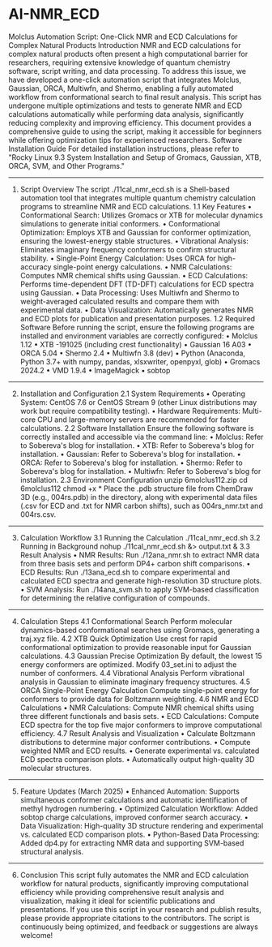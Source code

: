 # AI-NMR_ECD
Molclus Automation Script: One-Click NMR and ECD Calculations for Complex Natural Products
Introduction
NMR and ECD calculations for complex natural products often present a high computational barrier for researchers, requiring extensive knowledge of quantum chemistry software, script writing, and data processing. To address this issue, we have developed a one-click automation script that integrates Molclus, Gaussian, ORCA, Multiwfn, and Shermo, enabling a fully automated workflow from conformational search to final result analysis.
This script has undergone multiple optimizations and tests to generate NMR and ECD calculations automatically while performing data analysis, significantly reducing complexity and improving efficiency. This document provides a comprehensive guide to using the script, making it accessible for beginners while offering optimization tips for experienced researchers.
Software Installation Guide
For detailed installation instructions, please refer to "Rocky Linux 9.3 System Installation and Setup of Gromacs, Gaussian, XTB, ORCA, SVM, and Other Programs."
________________________________________
1. Script Overview
The script ./11cal_nmr_ecd.sh is a Shell-based automation tool that integrates multiple quantum chemistry calculation programs to streamline NMR and ECD calculations.
1.1 Key Features
•	Conformational Search: Utilizes Gromacs or XTB for molecular dynamics simulations to generate initial conformers.
•	Conformational Optimization: Employs XTB and Gaussian for conformer optimization, ensuring the lowest-energy stable structures.
•	Vibrational Analysis: Eliminates imaginary frequency conformers to confirm structural stability.
•	Single-Point Energy Calculation: Uses ORCA for high-accuracy single-point energy calculations.
•	NMR Calculations: Computes NMR chemical shifts using Gaussian.
•	ECD Calculations: Performs time-dependent DFT (TD-DFT) calculations for ECD spectra using Gaussian.
•	Data Processing: Uses Multiwfn and Shermo to weight-averaged calculated results and compare them with experimental data.
•	Data Visualization: Automatically generates NMR and ECD plots for publication and presentation purposes.
1.2 Required Software
Before running the script, ensure the following programs are installed and environment variables are correctly configured:
•	Molclus 1.12
•	XTB -191025 (including crest functionality)
•	Gaussian 16 A03
•	ORCA 5.04
•	Shermo 2.4
•	Multiwfn 3.8 (dev)
•	Python (Anaconda, Python 3.7+ with numpy, pandas, xlsxwriter, openpyxl, glob)
•	Gromacs 2024.2
•	VMD 1.9.4
•	ImageMagick
•	sobtop
________________________________________
2. Installation and Configuration
2.1 System Requirements
•	Operating System: CentOS 7.6 or CentOS Stream 9 (other Linux distributions may work but require compatibility testing).
•	Hardware Requirements: Multi-core CPU and large-memory servers are recommended for faster calculations.
2.2 Software Installation
Ensure the following software is correctly installed and accessible via the command line:
•	Molclus: Refer to Sobereva's blog for installation.
•	XTB: Refer to Sobereva's blog for installation.
•	Gaussian: Refer to Sobereva's blog for installation.
•	ORCA: Refer to Sobereva's blog for installation.
•	Shermo: Refer to Sobereva's blog for installation.
•	Multiwfn: Refer to Sobereva's blog for installation.
2.3 Environment Configuration
unzip 6molclus112.zip
cd 6molclus112
chmod +x *
Place the .pdb structure file from ChemDraw 3D (e.g., 004rs.pdb) in the directory, along with experimental data files (.csv for ECD and .txt for NMR carbon shifts), such as 004rs_nmr.txt and 004rs.csv.
________________________________________
3. Calculation Workflow
3.1 Running the Calculation
./11cal_nmr_ecd.sh
3.2 Running in Background
nohup ./11cal_nmr_ecd.sh &> output.txt &
3.3 Result Analysis
•	NMR Results: Run ./12ana_nmr.sh to extract NMR data from three basis sets and perform DP4+ carbon shift comparisons.
•	ECD Results: Run ./13ana_ecd.sh to compare experimental and calculated ECD spectra and generate high-resolution 3D structure plots.
•	SVM Analysis: Run ./14ana_svm.sh to apply SVM-based classification for determining the relative configuration of compounds.
________________________________________
4. Calculation Steps
4.1 Conformational Search
Perform molecular dynamics-based conformational searches using Gromacs, generating a traj.xyz file.
4.2 XTB Quick Optimization
Use crest for rapid conformational optimization to provide reasonable input for Gaussian calculations.
4.3 Gaussian Precise Optimization
By default, the lowest 15 energy conformers are optimized. Modify 03_set.ini to adjust the number of conformers.
4.4 Vibrational Analysis
Perform vibrational analysis in Gaussian to eliminate imaginary frequency structures.
4.5 ORCA Single-Point Energy Calculation
Compute single-point energy for conformers to provide data for Boltzmann weighting.
4.6 NMR and ECD Calculations
•	NMR Calculations: Compute NMR chemical shifts using three different functionals and basis sets.
•	ECD Calculations: Compute ECD spectra for the top five major conformers to improve computational efficiency.
4.7 Result Analysis and Visualization
•	Calculate Boltzmann distributions to determine major conformer contributions.
•	Compute weighted NMR and ECD results.
•	Generate experimental vs. calculated ECD spectra comparison plots.
•	Automatically output high-quality 3D molecular structures.
________________________________________
5. Feature Updates (March 2025)
•	Enhanced Automation: Supports simultaneous conformer calculations and automatic identification of methyl hydrogen numbering.
•	Optimized Calculation Workflow: Added sobtop charge calculations, improved conformer search accuracy.
•	Data Visualization: High-quality 3D structure rendering and experimental vs. calculated ECD comparison plots.
•	Python-Based Data Processing: Added dp4.py for extracting NMR data and supporting SVM-based structural analysis.
________________________________________
6. Conclusion
This script fully automates the NMR and ECD calculation workflow for natural products, significantly improving computational efficiency while providing comprehensive result analysis and visualization, making it ideal for scientific publications and presentations.
If you use this script in your research and publish results, please provide appropriate citations to the contributors.
The script is continuously being optimized, and feedback or suggestions are always welcome!
